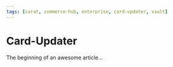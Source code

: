 ```yaml
---
tags: [carat, commerce-hub, enterprise, card-updater, vault]
---
```



# Card-Updater

The beginning of an awesome article...

